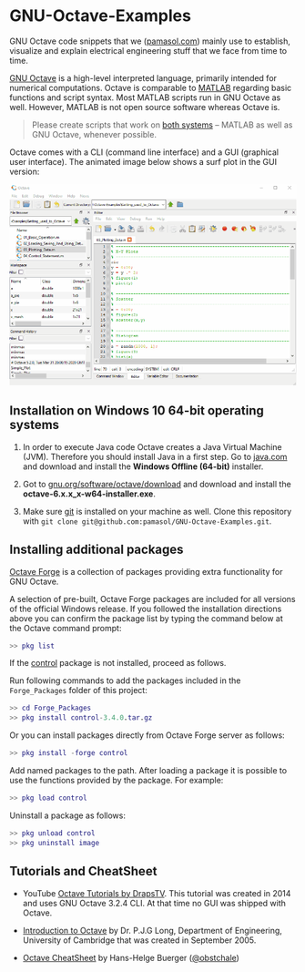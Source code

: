 # GNU-Octave-Examples

GNU Octave code snippets that we ([pamasol.com](https://www.pamasol.com/)) mainly use to establish, visualize and explain electrical engineering stuff that we face from time to time.

[GNU Octave](https://www.gnu.org/software/octave/) is a high-level interpreted language, primarily intended for numerical computations. Octave is comparable to [MATLAB](https://www.mathworks.com/products/matlab.html) regarding basic functions and script syntax. Most MATLAB scripts run  in GNU Octave as well. However, MATLAB is not open source software whereas Octave is.

> Please create scripts that work on [both systems](https://en.wikibooks.org/wiki/MATLAB_Programming/Differences_between_Octave_and_MATLAB) – MATLAB as well as GNU Octave, whenever possible.

Octave comes with a CLI (command line interface) and a GUI (graphical user interface). The animated image below shows a surf plot in the GUI version:

![GNU Octave GUI](Getting_used_to_Octave/gnu_octave_surf_plot.gif)

## Installation on Windows 10 64-bit operating systems

1. In order to execute Java code Octave creates a Java Virtual Machine (JVM). Therefore you should install Java in a first step. Go to [java.com](https://www.java.com/en/download/manual.jsp) and download and install the **Windows Offline (64-bit)** installer.

2. Got to [gnu.org/software/octave/download](https://www.gnu.org/software/octave/download) and download and install the **octave-6.x.x_x-w64-installer.exe**.

3. Make sure [git](https://git-scm.com/download/win) is installed on your machine as well. Clone this repository with `git clone git@github.com:pamasol/GNU-Octave-Examples.git`.

## Installing additional packages

[Octave Forge](https://octave.sourceforge.io/) is a collection of packages providing extra functionality for GNU Octave.

A selection of pre-built, Octave Forge packages are included for all versions of the official Windows release. If you followed the installation directions above you can confirm the package list by typing the command below at the Octave command prompt:

```Matlab
>> pkg list
```

If the [control](https://octave.sourceforge.io/control/) package is not installed, proceed as follows.

Run following commands to add the packages included in the `Forge_Packages` folder of this project:

```Matlab
>> cd Forge_Packages
>> pkg install control-3.4.0.tar.gz
```

Or you can install packages directly from Octave Forge server as follows:

```Matlab
>> pkg install -forge control
```

Add named packages to the path. After loading a package it is possible to use the functions provided by the package. For example:

```Matlab
>> pkg load control
```

Uninstall a package as follows:

```Matlab
>> pkg unload control
>> pkg uninstall image
```

## Tutorials and CheatSheet

* YouTube [Octave Tutorials by DrapsTV](https://www.youtube.com/playlist?list=PL1A2CSdiySGJ6oZe6XB-TTCFuHc5Fs1PO). This tutorial was created in 2014 and uses GNU Octave 3.2.4 CLI. At that time no GUI was shipped with Octave.

* [Introduction to Octave](http://www-mdp.eng.cam.ac.uk/web/CD/engapps/octave/octavetut.pdf) by Dr. P.J.G Long, Department of Engineering, University of Cambridge that was created in September 2005.

* [Octave CheatSheet](https://gist.github.com/obstschale/7320846) by Hans-Helge Buerger ([@obstchale](https://github.com/obstschale))
